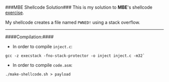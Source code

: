 ###MBE Shellcode Solution###
This is my solution to **MBE**'s shellcode [exercise](https://github.com/ohmydayum/MBE/tree/master/src/lecture/shellcode).

My shellcode creates a file named `PWNED!` using a stack overflow.

---
####Compilation:####

- In order to compile `inject.c`:
```
gcc -z execstack -fno-stack-protector -o inject inject.c -m32`
```
- In order to compile `code.asm`:
```
./make-shellcode.sh > payload
```
